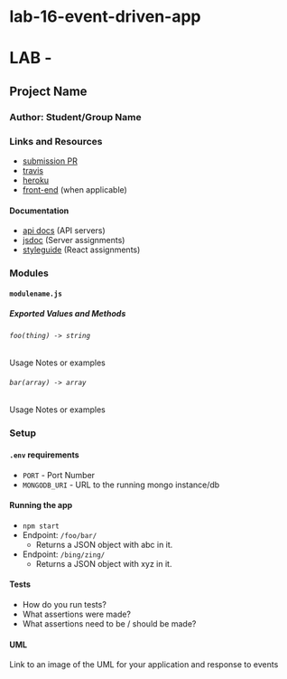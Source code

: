 # lab-16-event-driven-app

# LAB - 

## Project Name

### Author: Student/Group Name

### Links and Resources
* [submission PR](https://github.com/heyerthb/lab-16-event-driven-app/pull/1)
* [travis](https://travis-ci.com/heyerthb/lab-16-event-driven-app)
* [heroku](https://dashboard.heroku.com/apps/heyert-lab-16-event-driven-app/deploy/github)
* [front-end](http://xyz.com) (when applicable)

#### Documentation
* [api docs](http://xyz.com) (API servers)
* [jsdoc](http://xyz.com) (Server assignments)
* [styleguide](http://xyz.com) (React assignments)

### Modules
#### `modulename.js`
##### Exported Values and Methods

###### `foo(thing) -> string`
Usage Notes or examples

###### `bar(array) -> array`
Usage Notes or examples

### Setup
#### `.env` requirements
* `PORT` - Port Number
* `MONGODB_URI` - URL to the running mongo instance/db

#### Running the app
* `npm start`
* Endpoint: `/foo/bar/`
  * Returns a JSON object with abc in it.
* Endpoint: `/bing/zing/`
  * Returns a JSON object with xyz in it.
  
#### Tests
* How do you run tests?
* What assertions were made?
* What assertions need to be / should be made?

#### UML
Link to an image of the UML for your application and response to events